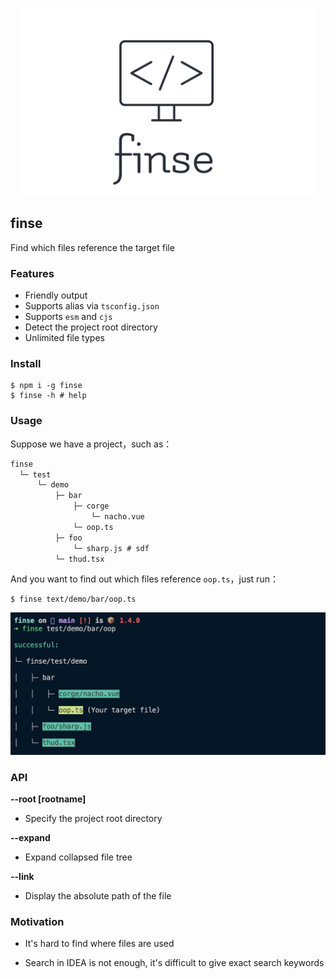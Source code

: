 <p align="center">
  <img src="./logo.svg" height=300/>  
</p>

## finse

Find which files reference the target file

### Features

* Friendly output
* Supports alias via `tsconfig.json`
* Supports `esm` and `cjs`
* Detect the project root directory
* Unlimited file types

### Install

```shell
$ npm i -g finse
$ finse -h # help
```

### Usage

Suppose we have a project，such as：

```txt
finse
  └─ test
      └─ demo
          ├─ bar
              ├─ corge
                  └─ nacho.vue
              └─ oop.ts
          ├─ foo
              └─ sharp.js # sdf
          └─ thud.tsx
```

And you want to find out which files reference `oop.ts`，just run：

```shell
$ finse text/demo/bar/oop.ts
```

<p align="center">
  <img src="./img/usage.png" />
</p>

### API

**--root [rootname]**

* Specify the project root directory

**--expand**

* Expand collapsed file tree

**--link**

* Display the absolute path of the file

### Motivation

* It's hard to find where files are used

* Search in IDEA is not enough, it's difficult to give exact search keywords
